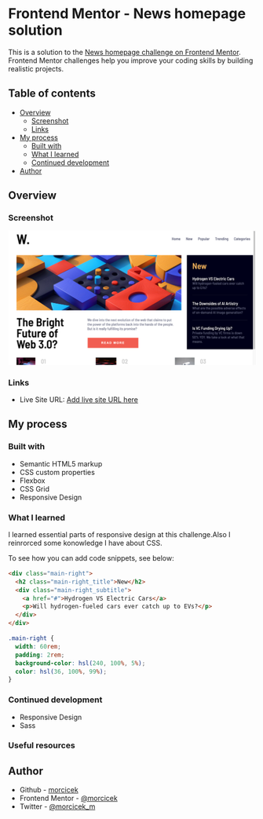 # Frontend Mentor - News homepage solution

This is a solution to the [News homepage challenge on Frontend Mentor](https://www.frontendmentor.io/challenges/news-homepage-H6SWTa1MFl). Frontend Mentor challenges help you improve your coding skills by building realistic projects.

## Table of contents

- [Overview](#overview)
  - [Screenshot](#screenshot)
  - [Links](#links)
- [My process](#my-process)
  - [Built with](#built-with)
  - [What I learned](#what-i-learned)
  - [Continued development](#continued-development)
- [Author](#author)

## Overview

### Screenshot

![](./screenShot.png)

### Links

- Live Site URL: [Add live site URL here](https://your-live-site-url.com)

## My process

### Built with

- Semantic HTML5 markup
- CSS custom properties
- Flexbox
- CSS Grid
- Responsive Design

### What I learned

I learned essential parts of responsive design at this challenge.Also I reinrorced some konowledge I have about CSS.

To see how you can add code snippets, see below:

```html
<div class="main-right">
  <h2 class="main-right_title">New</h2>
  <div class="main-right_subtitle">
    <a href="#">Hydrogen VS Electric Cars</a>
    <p>Will hydrogen-fueled cars ever catch up to EVs?</p>
  </div>
</div>
```

```css
.main-right {
  width: 60rem;
  padding: 2rem;
  background-color: hsl(240, 100%, 5%);
  color: hsl(36, 100%, 99%);
}
```

### Continued development

- Responsive Design
- Sass

### Useful resources

## Author

- Github - [morcicek](https://github.com/morcicek)
- Frontend Mentor - [@morcicek](https://www.frontendmentor.io/profile/morcicek)
- Twitter - [@morcicek_m](https://twitter.com/morcicek_m)
